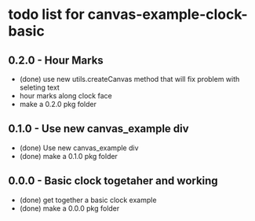 # todo list for canvas-example-clock-basic

## 0.2.0 - Hour Marks
* (done) use new utils.createCanvas method that will fix problem with seleting text
* hour marks along clock face
* make a 0.2.0 pkg folder

## 0.1.0 - Use new canvas_example div
* (done) Use new canvas_example div
* (done) make a 0.1.0 pkg folder

## 0.0.0 - Basic clock togetaher and working
* (done) get together a basic clock example
* (done) make a 0.0.0 pkg folder